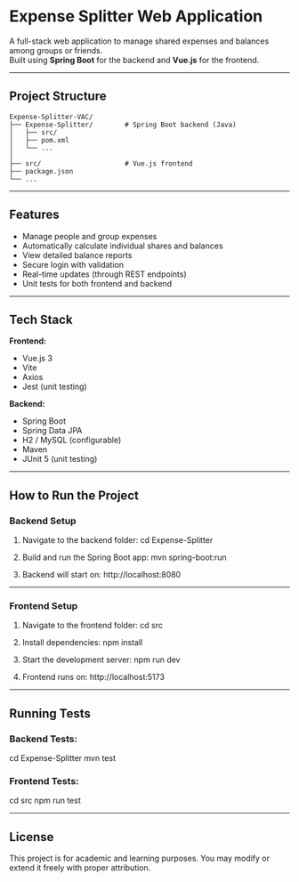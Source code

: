 #  Expense Splitter Web Application

A full-stack web application to manage shared expenses and balances among groups or friends.  
Built using **Spring Boot** for the backend and **Vue.js** for the frontend.

---

##  Project Structure
```
Expense-Splitter-VAC/
├── Expense-Splitter/        # Spring Boot backend (Java)
│   ├── src/
│   ├── pom.xml
│   └── ...
│       
├── src/                     # Vue.js frontend
├── package.json
└── ...
```

---

## Features

-  Manage people and group expenses
-  Automatically calculate individual shares and balances
-  View detailed balance reports
-  Secure login with validation
-  Real-time updates (through REST endpoints)
-  Unit tests for both frontend and backend

---

##  Tech Stack

**Frontend:**
- Vue.js 3
- Vite
- Axios
- Jest (unit testing)

**Backend:**
- Spring Boot
- Spring Data JPA
- H2 / MySQL (configurable)
- Maven
- JUnit 5 (unit testing)

---

##  How to Run the Project

###  Backend Setup

1. Navigate to the backend folder:
   cd Expense-Splitter

2. Build and run the Spring Boot app:
   mvn spring-boot:run

3. Backend will start on:
   http://localhost:8080

---

###  Frontend Setup

1. Navigate to the frontend folder:
   cd src

2. Install dependencies:
   npm install

3. Start the development server:
   npm run dev

4. Frontend runs on:
   http://localhost:5173

---

##  Running Tests

### Backend Tests:
cd Expense-Splitter
mvn test

### Frontend Tests:
cd src
npm run test

---

##  License

This project is for academic and learning purposes.
You may modify or extend it freely with proper attribution.

